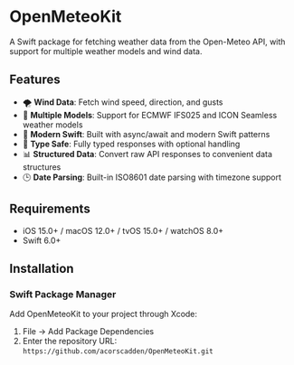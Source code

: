 # OpenMeteoKit

A Swift package for fetching weather data from the Open-Meteo API, with support for multiple weather models and wind data.

## Features

- 🌪️ **Wind Data**: Fetch wind speed, direction, and gusts
- 🔄 **Multiple Models**: Support for ECMWF IFS025 and ICON Seamless weather models
- 📱 **Modern Swift**: Built with async/await and modern Swift patterns
- 🎯 **Type Safe**: Fully typed responses with optional handling
- 📊 **Structured Data**: Convert raw API responses to convenient data structures
- 🕒 **Date Parsing**: Built-in ISO8601 date parsing with timezone support

## Requirements

- iOS 15.0+ / macOS 12.0+ / tvOS 15.0+ / watchOS 8.0+
- Swift 6.0+

## Installation

### Swift Package Manager

Add OpenMeteoKit to your project through Xcode:

1. File → Add Package Dependencies
2. Enter the repository URL: `https://github.com/acorscadden/OpenMeteoKit.git`

